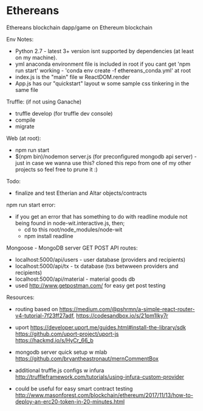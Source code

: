 # Ethereans

Ethereans blockchain dapp/game on Ethereum blockchain

Env Notes:
 - Python 2.7 - latest 3+ version isnt supported by dependencies (at least on my machine). 
 - yml anaconda environment file is included in root if you cant get 'npm run start' working - 'conda env create -f ethereans_conda.yml' at root
 - index.js is the "main" file w ReactDOM.render
 - App.js has our "quickstart" layout w some sample css tinkering in the same file

 Truffle: (if not using Ganache)
- truffle develop (for truffle dev console)
- compile
- migrate

Web (at root):
- npm run start
- $(npm bin)/nodemon server.js (for preconfigured mongodb api server) - just in case we wanna use this? cloned this repo from one of my other projects so feel free to prune it :)

 Todo:
 - finalize and test Etherian and Altar objects/contracts

 npm run start error:
 - if you get an error that has something to do with readline module not being found in node-wit.interactive.js, then;
    - cd to this root/node_modules/node-wit
    - npm install readline

Mongoose - MongoDB server GET POST API routes:
- localhost:5000/api/users - user database (providers and recipients)
- localhost:5000/api/tx - tx database (txs betwween providers and recipients)
- localhost:5000/api/material - material goods db
- used http://www.getpostman.com/ for easy get post testing

 Resources:
 - routing based on https://medium.com/@pshrmn/a-simple-react-router-v4-tutorial-7f23ff27adf, https://codesandbox.io/s/21pm1lky7r 

 - uport
 https://developer.uport.me/guides.html#install-the-library/sdk
 https://github.com/uport-project/uport-js
 https://hackmd.io/s/HyCr_66_b

- mongodb server quick setup w mlab
https://github.com/bryantheastronaut/mernCommentBox

- additional truffle.js configs w infura
http://truffleframework.com/tutorials/using-infura-custom-provider

- could be useful for easy smart contract testing
http://www.masonforest.com/blockchain/ethereum/2017/11/13/how-to-deploy-an-erc20-token-in-20-minutes.html


 
